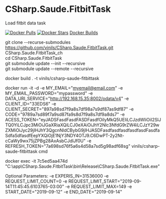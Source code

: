 # CSharp.Saude.FitbitTask
Load fitbit data task  

[![Docker Pulls](https://img.shields.io/docker/pulls/vinils/csharp-saude-fitbittask.svg)](https://hub.docker.com/r/vinils/csharp-saude-fitbittask)
[![Docker Stars](https://img.shields.io/docker/stars/vinils/csharp-saude-fitbittask.svg)](https://hub.docker.com/r/vinils/csharp-saude-fitbittask)
<a href="https://hub.docker.com/r/vinils/csharp-saude-fitbittask/builds" target="_blank">Docker Builds</a>

git clone --recurse-submodules https://github.com/vinils/CSharp.Saude.FitbitTask.git CSharp.Saude.FitbitTask_ch  
cd CSharp.Saude.FitbitTask  
git submodule update --init --recursive  
git submodule update --remote --recursive  

docker build . -t vinils/csharp-saude-fitbittask  

docker run -it -d 
-e MY_EMAIL="myemail@email.com" 
-e MY_EMAIL_PASSWORD="mypassword" 
-e DATA_URI_SERVICE="http://192.168.15.35:8002/odata/v4" 
-e CLIENT_ID="33EDS6" 
-e CLIENT_SECRET="897a98sd7f9a8s7df98a7s9df87as9df87" 
-e CODE="9789a7sd89f7a9sd87fa9s8d7f9a8s7df9a8ds7" 
-e ACESS_TOKEN="eyJADSFasdFasdFASDFasdfOiIyMkQ5UEIiLCJzdWIiOiI2SlJTQ0YiLCJpc3MiOiJGaXRiaXQiLCJ0eXAiOiJhY2Nlc3NfdG9rZW4iLCJzY29wZXMiOiJyc29jIHJhY3QgcnNldCBybG9jIHJASDFasdfasdfasdfasdfasdFasdfaSdfaSdfasdfEepYXQiOjE1NjY3NDY4OTJ9.C6DwPT-2y2Nt-cCaWy9wx75jZPBg28AxAsbCJdIJf0U" 
-e REFRESH_TOKEN="7a698sd76f5a6s4d58a7sd5g98adf68sg" 
vinils/csharp-saude-fitbittask cmd
<BR>

docker exec -it 7c5ed5aa474d "C:\\app\\CSharp.Saude.FitbitTask\\bin\\Release\\CSharp.Saude.FitbitTask.exe"
<BR>

Optional Parameters: 
-e EXPERIS_IN=31536000 
-e REQUEST_LIMIT_COUNT=0 
-e REQUEST_LIMIT_START="2019-09-14T11:45:45.6103765-03:00" 
-e REQUEST_LIMIT_MAX=149 
-e START_DATE="2019-09-12" 
-e END_DATE="2019-09-14" 
<BR>


